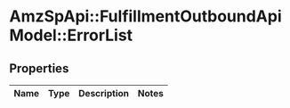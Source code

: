 # AmzSpApi::FulfillmentOutboundApiModel::ErrorList

## Properties
Name | Type | Description | Notes
------------ | ------------- | ------------- | -------------

